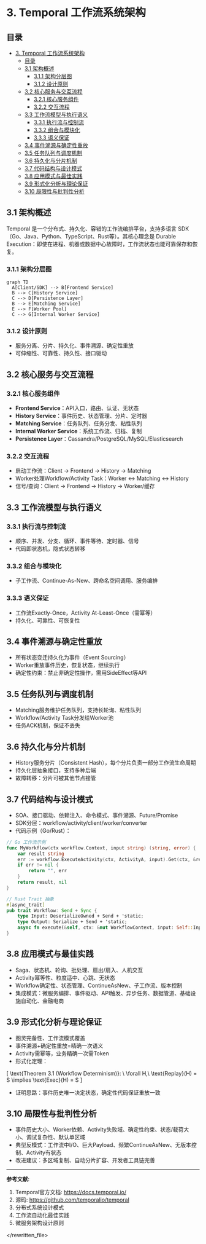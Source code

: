 # 3. Temporal 工作流系统架构

## 目录

- [3. Temporal 工作流系统架构](#3-temporal-工作流系统架构)
  - [目录](#目录)
  - [3.1 架构概述](#31-架构概述)
    - [3.1.1 架构分层图](#311-架构分层图)
    - [3.1.2 设计原则](#312-设计原则)
  - [3.2 核心服务与交互流程](#32-核心服务与交互流程)
    - [3.2.1 核心服务组件](#321-核心服务组件)
    - [3.2.2 交互流程](#322-交互流程)
  - [3.3 工作流模型与执行语义](#33-工作流模型与执行语义)
    - [3.3.1 执行流与控制流](#331-执行流与控制流)
    - [3.3.2 组合与模块化](#332-组合与模块化)
    - [3.3.3 语义保证](#333-语义保证)
  - [3.4 事件溯源与确定性重放](#34-事件溯源与确定性重放)
  - [3.5 任务队列与调度机制](#35-任务队列与调度机制)
  - [3.6 持久化与分片机制](#36-持久化与分片机制)
  - [3.7 代码结构与设计模式](#37-代码结构与设计模式)
  - [3.8 应用模式与最佳实践](#38-应用模式与最佳实践)
  - [3.9 形式化分析与理论保证](#39-形式化分析与理论保证)
  - [3.10 局限性与批判性分析](#310-局限性与批判性分析)

## 3.1 架构概述

Temporal 是一个分布式、持久化、容错的工作流编排平台，支持多语言 SDK（Go、Java、Python、TypeScript、Rust等）。其核心理念是 Durable Execution：即使在进程、机器或数据中心故障时，工作流状态也能可靠保存和恢复。

### 3.1.1 架构分层图

```mermaid
graph TD
  A[Client/SDK] --> B[Frontend Service]
  B --> C[History Service]
  C --> D[Persistence Layer]
  B --> E[Matching Service]
  E --> F[Worker Pool]
  C --> G[Internal Worker Service]
```

### 3.1.2 设计原则

- 服务分离、分片、持久化、事件溯源、确定性重放
- 可伸缩性、可靠性、持久性、接口驱动

## 3.2 核心服务与交互流程

### 3.2.1 核心服务组件

- **Frontend Service**：API入口，路由、认证、无状态
- **History Service**：事件历史、状态管理、分片、定时器
- **Matching Service**：任务队列、任务分发、粘性队列
- **Internal Worker Service**：系统工作流、归档、复制
- **Persistence Layer**：Cassandra/PostgreSQL/MySQL/Elasticsearch

### 3.2.2 交互流程

- 启动工作流：Client → Frontend → History → Matching
- Worker处理Workflow/Activity Task：Worker ↔ Matching ↔ History
- 信号/查询：Client → Frontend → History → Worker/缓存

## 3.3 工作流模型与执行语义

### 3.3.1 执行流与控制流

- 顺序、并发、分支、循环、事件等待、定时器、信号
- 代码即状态机，隐式状态转移

### 3.3.2 组合与模块化

- 子工作流、Continue-As-New、跨命名空间调用、服务编排

### 3.3.3 语义保证

- 工作流Exactly-Once，Activity At-Least-Once（需幂等）
- 持久化、可靠性、可恢复性

## 3.4 事件溯源与确定性重放

- 所有状态变迁持久化为事件（Event Sourcing）
- Worker重放事件历史，恢复状态，继续执行
- 确定性约束：禁止非确定性操作，需用SideEffect等API

## 3.5 任务队列与调度机制

- Matching服务维护任务队列，支持长轮询、粘性队列
- Workflow/Activity Task分发给Worker池
- 任务ACK机制，保证不丢失

## 3.6 持久化与分片机制

- History服务分片（Consistent Hash），每个分片负责一部分工作流生命周期
- 持久化层抽象接口，支持多种后端
- 故障转移：分片可被其他节点接管

## 3.7 代码结构与设计模式

- SOA、接口驱动、依赖注入、命令模式、事件溯源、Future/Promise
- SDK分层：workflow/activity/client/worker/converter
- 代码示例（Go/Rust）：

```go
// Go 工作流示例
func MyWorkflow(ctx workflow.Context, input string) (string, error) {
    var result string
    err := workflow.ExecuteActivity(ctx, ActivityA, input).Get(ctx, &result)
    if err != nil {
        return "", err
    }
    return result, nil
}
```

```rust
// Rust Trait 抽象
#[async_trait]
pub trait Workflow: Send + Sync {
    type Input: DeserializeOwned + Send + 'static;
    type Output: Serialize + Send + 'static;
    async fn execute(&self, ctx: &mut WorkflowContext, input: Self::Input) -> Result<Self::Output, WorkflowError>;
}
```

## 3.8 应用模式与最佳实践

- Saga、状态机、轮询、批处理、扇出/扇入、人机交互
- Activity幂等性、粒度适中、心跳、无状态
- Workflow确定性、状态管理、ContinueAsNew、子工作流、版本控制
- 集成模式：微服务编排、事件驱动、API触发、异步任务、数据管道、基础设施自动化、金融电商

## 3.9 形式化分析与理论保证

- 图灵完备性、工作流模式覆盖
- 事件溯源+确定性重放=精确一次语义
- Activity需幂等，业务精确一次需Token
- 形式化定理：

\[
\text{Theorem 3.1 (Workflow Determinism)}: \\
\forall H,\ \text{Replay}(H) = S \implies \text{Exec}(H) = S
\]

- 证明思路：事件历史唯一决定状态，确定性代码保证重放一致

## 3.10 局限性与批判性分析

- 事件历史大小、Worker依赖、Activity失败域、确定性约束、状态/载荷大小、调试复杂性、默认单区域
- 典型反模式：工作流中I/O、巨大Payload、频繁ContinueAsNew、无版本控制、Activity有状态
- 改进建议：多区域复制、自动分片扩容、开发者工具链完善

---

**参考文献**:

1. Temporal官方文档: <https://docs.temporal.io/>
2. 源码: <https://github.com/temporalio/temporal>
3. 分布式系统设计模式
4. 工作流自动化最佳实践
5. 微服务架构设计原则

</rewritten_file>
